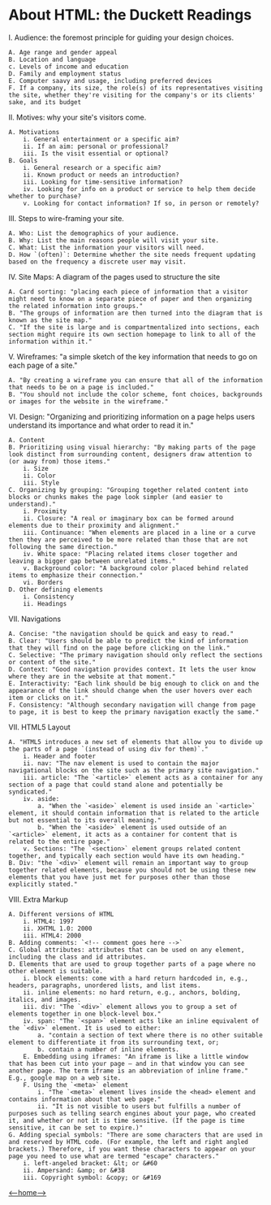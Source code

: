 # About HTML: the Duckett Readings

I. Audience: the foremost principle for guiding your design choices.

    A. Age range and gender appeal
    B. Location and language
    c. Levels of income and education
    D. Family and employment status
    E. Computer saavy and usage, including preferred devices
    F. If a company, its size, the role(s) of its representatives visiting the site, whether they're visiting for the company's or its clients' sake, and its budget

II. Motives: why your site's visitors come. 

    A. Motivations
        i. General entertainment or a specific aim?
        ii. If an aim: personal or professional?
        iii. Is the visit essential or optional? 
    B. Goals
        i. General research or a specific aim?
        ii. Known product or needs an introduction?
        iii. Looking for time-sensitive information? 
        iv. Looking for info on a product or service to help them decide whether to purchase? 
        v. Looking for contact information? If so, in person or remotely? 

III. Steps to wire-framing your site.

    A. Who: List the demographics of your audience.
    B. Why: List the main reasons people will visit your site.
    C. What: List the information your visitors will need. 
    D. How `(often)`: Determine whether the site needs frequent updating based on the frequency a discrete user may visit.

IV. Site Maps: A diagram of the pages used to structure the site

    A. Card sorting: "placing each piece of information that a visitor might need to know on a separate piece of paper and then organizing the related information into groups."
    B. "The groups of information are then turned into the diagram that is known as the site map."
    C. "If the site is large and is compartmentalized into sections, each section might require its own section homepage to link to all of the information within it."

V. Wireframes: "a simple sketch of the key information that needs to go on each page of a site."

    A. "By creating a wireframe you can ensure that all of the information that needs to be on a page is included."
    B. "You should not include the color scheme, font choices, backgrounds or images for the website in the wireframe."

VI. Design: "Organizing and prioritizing information on a page helps users understand its importance and what order to read it in."

    A. Content
    B. Prioritizing using visual hierarchy: "By making parts of the page look distinct from surrounding content, designers draw attention to (or away from) those items."
        i. Size
        ii. Color
        iii. Style
    C. Organizing by grouping: "Grouping together related content into blocks or chunks makes the page look simpler (and easier to understand)."
        i. Proximity
        ii. Closure: "A real or imaginary box can be formed around elements due to their proximity and alignment."
        iii. Continuance: "When elements are placed in a line or a curve then they are perceived to be more related than those that are not following the same direction."
        iv. White space: "Placing related items closer together and leaving a bigger gap between unrelated items."
        v. Background color: "A background color placed behind related items to emphasize their connection."
        vi. Borders
    D. Other defining elements
        i. Consistency
        ii. Headings
    
VII. Navigations

    A. Concise: "the navigation should be quick and easy to read."
    B. Clear: "Users should be able to predict the kind of information that they will find on the page before clicking on the link."
    C. Selective: "The primary navigation should only reflect the sections or content of the site."
    D. Context: "Good navigation provides context. It lets the user know where they are in the website at that moment."
    E. Interactivity: "Each link should be big enough to click on and the appearance of the link should change when the user hovers over each item or clicks on it."
    F. Consistency: "Although secondary navigation will change from page to page, it is best to keep the primary navigation exactly the same."

VII. HTML5 Layout

    A. "HTML5 introduces a new set of elements that allow you to divide up the parts of a page `(instead of using div for them)`."
        i. Header and footer
        ii. nav: "The nav element is used to contain the major navigational blocks on the site such as the primary site navigation."
        iii. article: "The `<article>` element acts as a container for any section of a page that could stand alone and potentially be syndicated."
        iv. aside: 
            a. "When the `<aside>` element is used inside an `<article>` element, it should contain information that is related to the article but not essential to its overall meaning."
            b. "When the `<aside>` element is used outside of an `<article>` element, it acts as a container for content that is related to the entire page."
        v. Sections: "The `<section>` element groups related content together, and typically each section would have its own heading."
    B. Div: "the `<div>` element will remain an important way to group together related elements, because you should not be using these new elements that you have just met for purposes other than those explicitly stated."

VIII. Extra Markup

    A. Different versions of HTML
        i. HTML4: 1997
        ii. XHTML 1.0: 2000
        iii. HTML4: 2000
    B. Adding comments: `<!-- comment goes here -->`
    C. Global attributes: attributes that can be used on any element, including the class and id attributes.
    D. Elements that are used to group together parts of a page where no other element is suitable.
        i. block elements: come with a hard return hardcoded in, e.g., headers, paragraphs, unordered lists, and list items.
        ii. inline elements: no hard return, e.g., anchors, bolding, italics, and images. 
        iii. div: "The `<div>` element allows you to group a set of elements together in one block-level box."
        iv. span: "The `<span>` element acts like an inline equivalent of the `<div>` element. It is used to either:
            a. "contain a section of text where there is no other suitable element to differentiate it from its surrounding text, or;
            b. contain a number of inline elements.
        E. Embedding using iframes: "An iframe is like a little window that has been cut into your page — and in that window you can see another page. The term iframe is an abbreviation of inline frame." E.g., google map on a web site. 
        F. Using the `<meta>` element
            i. "The `<meta>` element lives inside the <head> element and contains information about that web page."
            ii. "It is not visible to users but fulfills a number of purposes such as telling search engines about your page, who created it, and whether or not it is time sensitive. (If the page is time sensitive, it can be set to expire.)"
    G. Adding special symbols: "There are some characters that are used in and reserved by HTML code. (For example, the left and right angled brackets.) Therefore, if you want these characters to appear on your page you need to use what are termed "escape" characters."
        i. left-angeled bracket: &lt; or &#60
        ii. Ampersand: &amp; or &#38
        iii. Copyright symbol: &copy; or &#169

[<--home-->](README.md)




